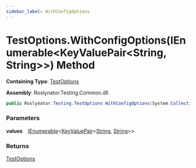 ```yaml
---
sidebar_label: WithConfigOptions
---
```


# TestOptions\.WithConfigOptions\(IEnumerable&lt;KeyValuePair&lt;String, String&gt;&gt;\) Method

**Containing Type**: [TestOptions](../index.md)

**Assembly**: Roslynator\.Testing\.Common\.dll

```csharp
public Roslynator.Testing.TestOptions WithConfigOptions(System.Collections.Generic.IEnumerable<System.Collections.Generic.KeyValuePair<string, string>> values)
```

### Parameters

**values** &ensp; [IEnumerable](https://docs.microsoft.com/en-us/dotnet/api/system.collections.generic.ienumerable-1)&lt;[KeyValuePair](https://docs.microsoft.com/en-us/dotnet/api/system.collections.generic.keyvaluepair-2)&lt;[String](https://docs.microsoft.com/en-us/dotnet/api/system.string), [String](https://docs.microsoft.com/en-us/dotnet/api/system.string)&gt;&gt;

### Returns

[TestOptions](../index.md)

